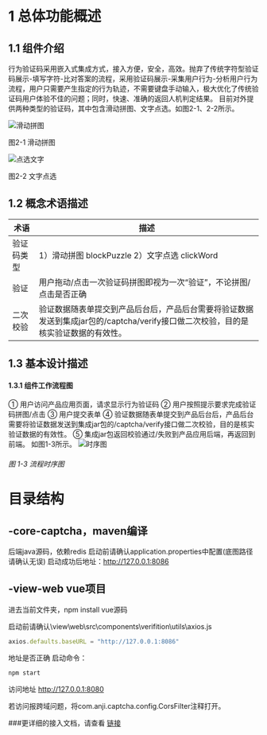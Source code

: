 # 1 总体功能概述
## 1.1 组件介绍
 行为验证码采用嵌入式集成方式，接入方便，安全，高效。抛弃了传统字符型验证码展示-填写字符-比对答案的流程，采用验证码展示-采集用户行为-分析用户行为流程，用户只需要产生指定的行为轨迹，不需要键盘手动输入，极大优化了传统验证码用户体验不佳的问题；同时，快速、准确的返回人机判定结果。
 目前对外提供两种类型的验证码，其中包含滑动拼图、文字点选。如图2-1、2-2所示。
 
![滑动拼图](https://github.com/raodeming/captcha/blob/master/images/blockPuzzle.png "滑动拼图")

 图2-1 滑动拼图
 
![点选文字](https://github.com/raodeming/captcha/blob/master/images/clickWord.png "点选文字")

 图2-2 文字点选

## 1.2 概念术语描述
| 术语  | 描述  |
| ------------ | ------------ |
|  验证码类型 | 1）滑动拼图 blockPuzzle  2）文字点选 clickWord|
| 验证  |  用户拖动/点击一次验证码拼图即视为一次“验证”，不论拼图/点击是否正确 |
| 二次校验  | 验证数据随表单提交到产品后台后，产品后台需要将验证数据发送到集成jar包的/captcha/verify接口做二次校验，目的是核实验证数据的有效性。  |

## 1.3 基本设计描述
#### 1.3.1 组件工作流程图
①	用户访问产品应用页面，请求显示行为验证码
②	用户按照提示要求完成验证码拼图/点击
③	用户提交表单
④	验证数据随表单提交到产品后台后，产品后台需要将验证数据发送到集成jar包的/captcha/verify接口做二次校验，目的是核实验证数据的有效性。
⑤	集成jar包返回校验通过/失败到产品应用后端，再返回到前端。
如图1-3所示。
![时序图](https://github.com/raodeming/captcha/blob/master/images/shixu.png "点选文字")
###### 图 1-3 流程时序图

# 目录结构

## -core-captcha，maven编译
后端java源码，依赖redis
启动前请确认application.properties中配置(底图路径请确认无误)
启动成功后地址：http://127.0.0.1:8086

## -view-web vue项目
进去当前文件夹，npm install
vue源码

启动前请确认\view\web\src\components\verifition\utils\axios.js
```javascript
axios.defaults.baseURL = "http://127.0.0.1:8086"
```
地址是否正确
启动命令：
```javascript
npm start
```
访问地址
http://127.0.0.1:8080

若访问报跨域问题，将com.anji.captcha.config.CorsFilter注释打开。

###更详细的接入文档，请查看
[链接](https://github.com/raodeming/captcha/blob/master/core/captcha/README.md "链接")

